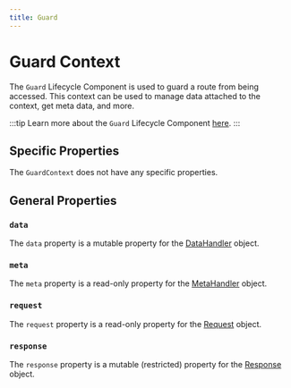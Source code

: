 ```yaml
---
title: Guard
---
```


# Guard Context

The `Guard` Lifecycle Component is used to guard a route from being accessed. This context can be used to manage data attached to the context, get meta data, and more.

:::tip
Learn more about the `Guard` Lifecycle Component [here][guards].
:::

## Specific Properties

The `GuardContext` does not have any specific properties.

## General Properties

### `data`

The `data` property is a mutable property for the [DataHandler][data_handler] object.

### `meta`

The `meta` property is a read-only property for the [MetaHandler][meta_handler] object.

### `request`

The `request` property is a read-only property for the [Request][request] object.

### `response`

The `response` property is a mutable (restricted) property for the [Response][response] object.

[guards]: ../lifecycle-components/guards.md
[data_handler]: ./core/data_handler.md
[meta_handler]: ./core/meta_handler.md
[request]: ../request/overview.md
[response]: ../response/overview.md
